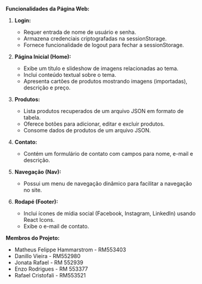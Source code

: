 **Funcionalidades da Página Web:**

1. **Login:**
   - Requer entrada de nome de usuário e senha.
   - Armazena credenciais criptografadas na sessionStorage.
   - Fornece funcionalidade de logout para fechar a sessionStorage.

2. **Página Inicial (Home):**
   - Exibe um título e slideshow de imagens relacionadas ao tema.
   - Inclui conteúdo textual sobre o tema.
   - Apresenta cartões de produtos mostrando imagens (importadas), descrição e preço.

3. **Produtos:**
   - Lista produtos recuperados de um arquivo JSON em formato de tabela.
   - Oferece botões para adicionar, editar e excluir produtos.
   - Consome dados de produtos de um arquivo JSON.

4. **Contato:**
   - Contém um formulário de contato com campos para nome, e-mail e descrição.

5. **Navegação (Nav):**
   - Possui um menu de navegação dinâmico para facilitar a navegação no site.

6. **Rodapé (Footer):**
   - Inclui ícones de mídia social (Facebook, Instagram, LinkedIn) usando React Icons.
   - Exibe o e-mail de contato.


**Membros do Projeto:**
- Matheus Felippe Hammarstrom - RM553403
- Danillo Vieira - RM552980
- Jonata Rafael - RM 552939
- Enzo Rodrigues - RM 553377
- Rafael Cristofali - RM553521

